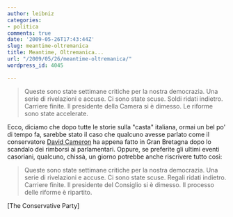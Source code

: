 ```yaml
---
author: leibniz
categories:
- politica
comments: true
date: '2009-05-26T17:43:44Z'
slug: meantime-oltremanica
title: Meantime, Oltremanica...
url: "/2009/05/26/meantime-oltremanica/"
wordpress_id: 4045

---
```

> Queste sono state settimane critiche per la nostra democrazia. Una serie di rivelazioni e accuse. Ci sono state scuse. Soldi ridati indietro. Carriere finite. Il presidente della Camera si è dimesso. Le riforme sono state accelerate.


Ecco, diciamo che dopo tutte le storie sulla "casta" italiana, ormai un bel po' di tempo fa, sarebbe stato il caso che qualcuno avesse parlato come il conservatore [David Cameron](https://www.conservatives.com/News/Speeches/2009/05/David_Cameron_Fixing_Broken_Politics.aspx) ha appena fatto in Gran Bretagna dopo lo scandalo dei rimborsi ai parlamentari. Oppure, se preferite gli ultimi eventi casoriani, qualcuno, chissà, un giorno potrebbe anche riscrivere tutto così:


> Queste sono state settimane critiche per la nostra democrazia. Una serie di rivelazioni e accuse. Ci sono state scuse. Regali ridati indietro. Carriere finite. Il presidente del Consiglio si è dimesso. Il processo delle riforme è ripartito.


[The Conservative Party]
